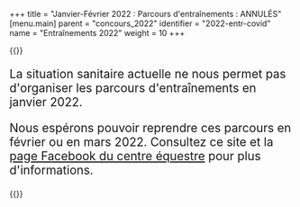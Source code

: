 +++
title = "Janvier-Février 2022 : Parcours d'entraînements : ANNULÉS"
[menu.main]
  parent = "concours_2022"
  identifier = "2022-entr-covid"
  name = "Entraînements 2022"
  weight = 10
+++

{{<admonition covid-red>}}
<div style="font-size:1.5em">
<p>
La situation sanitaire actuelle ne nous permet pas d'organiser les parcours d'entraînements en janvier 2022.
</p>
Nous espérons pouvoir reprendre ces parcours en février ou en mars 2022. Consultez ce site et la <a href="https://www.facebook.com/centre.equestre.corminboeuf">page Facebook du centre équestre</a> pour plus d'informations.
<p>
</p>
</div>
{{</admonition>}}
